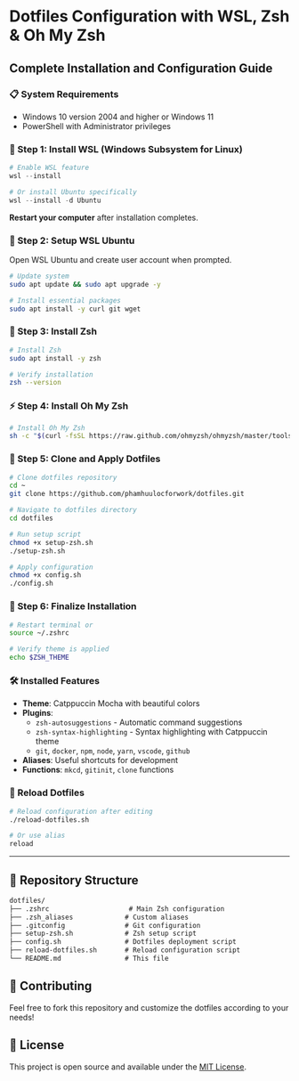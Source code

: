 # Dotfiles Configuration with WSL, Zsh & Oh My Zsh

## Complete Installation and Configuration Guide

### 📋 System Requirements

- Windows 10 version 2004 and higher or Windows 11
- PowerShell with Administrator privileges

### 🚀 Step 1: Install WSL (Windows Subsystem for Linux)

```powershell
# Enable WSL feature
wsl --install

# Or install Ubuntu specifically
wsl --install -d Ubuntu
```

**Restart your computer** after installation completes.

### 🐧 Step 2: Setup WSL Ubuntu

Open WSL Ubuntu and create user account when prompted.

```bash
# Update system
sudo apt update && sudo apt upgrade -y

# Install essential packages
sudo apt install -y curl git wget
```

### 🐚 Step 3: Install Zsh

```bash
# Install Zsh
sudo apt install -y zsh

# Verify installation
zsh --version
```

### ⚡ Step 4: Install Oh My Zsh

```bash
# Install Oh My Zsh
sh -c "$(curl -fsSL https://raw.github.com/ohmyzsh/ohmyzsh/master/tools/install.sh)"
```

### 📁 Step 5: Clone and Apply Dotfiles

```bash
# Clone dotfiles repository
cd ~
git clone https://github.com/phamhuulocforwork/dotfiles.git

# Navigate to dotfiles directory
cd dotfiles

# Run setup script
chmod +x setup-zsh.sh
./setup-zsh.sh

# Apply configuration
chmod +x config.sh
./config.sh
```

### 🎨 Step 6: Finalize Installation

```bash
# Restart terminal or
source ~/.zshrc

# Verify theme is applied
echo $ZSH_THEME
```

### 🛠️ Installed Features

- **Theme**: Catppuccin Mocha with beautiful colors
- **Plugins**:
  - `zsh-autosuggestions` - Automatic command suggestions
  - `zsh-syntax-highlighting` - Syntax highlighting with Catppuccin theme
  - `git`, `docker`, `npm`, `node`, `yarn`, `vscode`, `github`
- **Aliases**: Useful shortcuts for development
- **Functions**: `mkcd`, `gitinit`, `clone` functions

### 📝 Reload Dotfiles

```bash
# Reload configuration after editing
./reload-dotfiles.sh

# Or use alias
reload
```

---

## 📂 Repository Structure

```txt
dotfiles/
├── .zshrc                    # Main Zsh configuration
├── .zsh_aliases             # Custom aliases
├── .gitconfig               # Git configuration
├── setup-zsh.sh             # Zsh setup script
├── config.sh                # Dotfiles deployment script
├── reload-dotfiles.sh       # Reload configuration script
└── README.md                # This file
```

## 🤝 Contributing

Feel free to fork this repository and customize the dotfiles according to your needs!

## 📄 License

This project is open source and available under the [MIT License](LICENSE).

